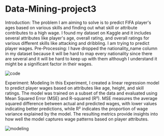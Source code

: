 # Data-Mining-project3
Introduction: 
The problem I am aiming to solve is to predict FIFA player's ages based on various skills and finding out what skill or attribute contributes to a high wage. I found my dataset on Kaggle and it includes several attributes like player's age, overall rating, and overall ratings for various different skills like attacking and dribbling. I am trying to predict player wages. 
Pre-Processing: 
I have dropped the nationality_name column in my dataset because it will be hard to map every nationality since there are several and it will be hard to keep up with them although I understand it might be a significant factor in their wages. 

![code](https://github.com/user-attachments/assets/c5713158-262e-41a9-baed-32c71be6ee3e)

Experiment: Modeling 
In this Experiment, I created a linear regression model to predict player wages based on attributes like age, height, and skill ratings. The model was trained on a subset of the data and evaluated using Mean Squared Error (MSE) and R-squared (R²). MSE measures the average squared difference between actual and predicted wages, with lower values indicating better predictions, while R² indicates the proportion of wage variance explained by the model. The resulting metrics provide insights into how well the model captures wage patterns based on player attributes.

![modeling](https://github.com/user-attachments/assets/6ce2ac9a-4cd1-4419-b143-abf14b928ee2)






